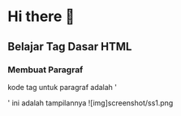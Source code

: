 # Hi there 👋
## Belajar Tag Dasar HTML

### Membuat Paragraf
kode tag untuk paragraf adalah '<p>'
ini adalah tampilannya
![img]screenshot/ss1.png